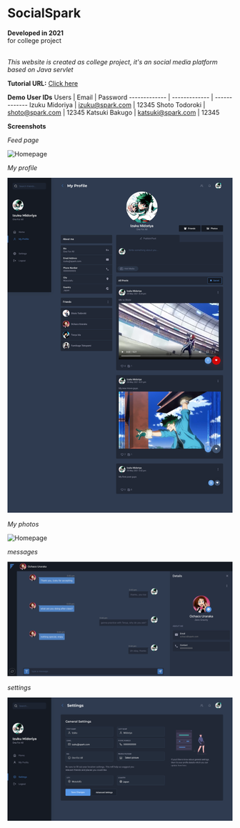 # SocialSpark

**Developed in 2021** <br />
for college project <br /><br />

*This website is created as college project, it's an social media platform based on Java servlet*<br />

**Tutorial URL:** [Click here](https://drive.google.com/file/d/1dlgfebs6bpkGEPsOlrwGrRdZse5nJHYX/view?usp=sharing)<br />

**Demo User IDs**
Users  | Email | Password
------------- | ------------- | -------------
Izuku Midoriya  | izuku@spark.com | 12345
Shoto Todoroki  | shoto@spark.com | 12345
Katsuki Bakugo  | katsuki@spark.com | 12345
<br />

**Screenshots**

_Feed page_<br />

![Homepage](https://github.com/sahilachhava/SocialSpark/blob/main/screenshots/feed.png)<br />

_My profile_<br />

![Homepage](https://github.com/sahilachhava/SocialSpark/blob/main/screenshots/profile.png)<br />

_My photos_<br />

![Homepage](https://github.com/sahilachhava/SocialSpark/blob/main/screenshots/photos.png)<br />

_messages_<br />

![Homepage](https://github.com/sahilachhava/SocialSpark/blob/main/screenshots/message.png)<br />

_settings_<br />

![Homepage](https://github.com/sahilachhava/SocialSpark/blob/main/screenshots/setting.png)<br />